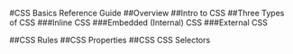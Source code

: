 #CSS Basics Reference Guide
##Overview
##Intro to CSS
##Three Types of CSS
###Inline CSS
###Embedded (Internal) CSS
###External CSS

##CSS Rules
##CSS Properties
##CSS CSS Selectors